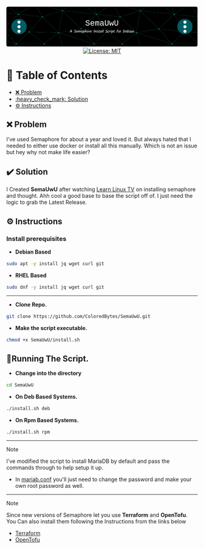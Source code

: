 <p align="center">
  <img src="./assets/images/github-header-image.png" alt="Header">
  <a href="https://github.com/ColoredBytes/Sempahore/blob/96113c308c5c5c57bb28591d058b2e90b2c65d33/LICENSE">
    <img src="https://img.shields.io/badge/License-MIT-yellow.svg" alt="License: MIT">
  </a>
</p>


# :link: Table of Contents

- [:x: Problem](#x-problem)
- [:heavy\_check\_mark: Solution](#heavy_check_mark-solution)
- [:gear: Instructions](#gear-instructions)


## :x: Problem

I've used Semaphore for about a year and loved it. But always hated that I needed to either use docker or install all this manually. Which is not an issue but hey why not make life easier? 

## :heavy_check_mark: Solution

I Created **SemaUwU**  after watching [Learn Linux TV](https://www.learnlinux.tv/complete-ansible-semaphore-tutorial-from-installation-to-automation/#more-4065) on installing semaphore and thought. Ahh cool a good base to base the script off of. I just need the logic to grab the Latest Release. 

## :gear: Instructions

### **Install prerequisites**
- **Debian Based**

```bash
sudo apt -y install jq wget curl git
```
  - **RHEL Based**

```bash
sudo dnf -y install jq wget curl git
```
---

- **Clone Repo.**

```bash
git clone https://github.com/ColoredBytes/SemaUwU.git
```
- **Make the script executable.**

```bash
chmod +x SemaUwU/install.sh
```
## 🏃Running The Script.
- **Change into the directory**

 ```bash
cd SemaUwU
```
- **On Deb Based Systems.**
 
 ```bash
 ./install.sh deb
```
- **On Rpm Based Systems.**

```bash
./install.sh rpm
```
---
> [!NOTE]
> I've modified the script to install MariaDB by default and pass the commands through to help setup it up.
> - In [mariab.conf](conf/mariadb.conf) you'll just need to change the password and make your own root password as well.
---
> [!NOTE]
> Since new versions of Semaphore let you use **Terraform** and **OpenTofu**. You Can also install them following the Instructions from the links below
> - [Terraform](https://developer.hashicorp.com/terraform/install?ajs_aid=edd2c1a1-9fee-4fca-b9af-9b89a5e3932c&product_intent=terraform)
> - [OpenTofu](https://opentofu.org/docs/intro/install/)



